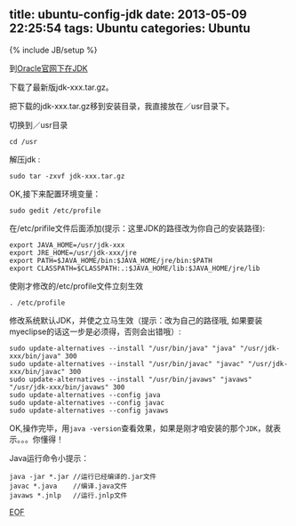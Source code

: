 title: ubuntu-config-jdk
date: 2013-05-09 22:25:54
tags: Ubuntu
categories: Ubuntu
---

{% include JB/setup %}



到[Oracle官网下在JDK](http://www.oracle.com/technetwork/java/javase/downloads/index.html)

下载了最新版jdk-xxx.tar.gz。
    
把下载的jdk-xxx.tar.gz移到安装目录，我直接放在／usr目录下。

切换到／usr目录

    cd /usr

解压jdk :

    sudo tar -zxvf jdk-xxx.tar.gz

OK,接下来配置环境变量：

    sudo gedit /etc/profile

在/etc/prifile文件后面添加(提示：这里JDK的路径改为你自己的安装路径):

    export JAVA_HOME=/usr/jdk-xxx
    export JRE_HOME=/usr/jdk-xxx/jre
    export PATH=$JAVA_HOME/bin:$JAVA_HOME/jre/bin:$PATH
    export CLASSPATH=$CLASSPATH:.:$JAVA_HOME/lib:$JAVA_HOME/jre/lib

使刚才修改的/etc/profile文件立刻生效

    . /etc/profile

<!-- more -->

修改系统默认JDK，并使之立马生效（提示：改为自己的路径哦, 如果要装myeclipse的话这一步是必须得，否则会出错哦）:

    sudo update-alternatives --install "/usr/bin/java" "java" "/usr/jdk-xxx/bin/java" 300
    sudo update-alternatives --install "/usr/bin/javac" "javac" "/usr/jdk-xxx/bin/javac" 300
    sudo update-alternatives --install "/usr/bin/javaws" "javaws" "/usr/jdk-xxx/bin/javaws" 300
    sudo update-alternatives --config java
    sudo update-alternatives --config javac
    sudo update-alternatives --config javaws

OK,操作完毕，用`java -version`查看效果，如果是刚才咱安装的那个`JDK`，就表示。。。你懂得！
    
Java运行命令小提示：

    java -jar *.jar //运行已经编译的.jar文件
    javac *.java    //编译.java文件
    javaws *.jnlp   //运行.jnlp文件


<abbr title="End of file">EOF</abbr>